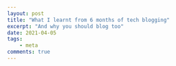 ```yaml
---
layout: post
title: "What I learnt from 6 months of tech blogging"
excerpt: "And why you should blog too"
date: 2021-04-05
tags:
    - meta
comments: true
---
```



